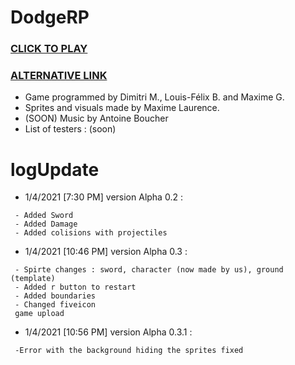 # DodgeRP
###                                                                [CLICK TO PLAY](https://lesgrailleurs.github.io/DodgeRP/)
###                                                                 [ALTERNATIVE LINK](https://lesgrailleurs.github.io/DodgeRP/index.html)
- Game programmed by Dimitri M., Louis-Félix B. and Maxime G.
- Sprites and visuals made by Maxime Laurence.
- (SOON) Music by Antoine Boucher
- List of testers :
 (soon)
# logUpdate
- 1/4/2021 [7:30 PM] version Alpha 0.2 :
```
 - Added Sword
 - Added Damage
 - Added colisions with projectiles
 ```
- 1/4/2021 [10:46 PM] version Alpha 0.3 :
```
 - Spirte changes : sword, character (now made by us), ground (template)
 - Added r button to restart
 - Added boundaries
 - Changed fiveicon
 game upload
 ```
- 1/4/2021 [10:56 PM] version Alpha 0.3.1 :
```
 -Error with the background hiding the sprites fixed
```
